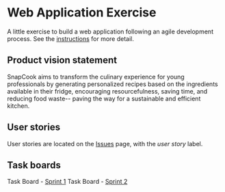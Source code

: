 # Web Application Exercise

A little exercise to build a web application following an agile development process. See the [instructions](instructions.md) for more detail.

## Product vision statement

SnapCook aims to transform the culinary experience for young professionals by generating personalized recipes based on the ingredients available in their fridge, encouraging resourcefulness, saving time, and reducing food waste-- paving the way for a sustainable and efficient kitchen.

## User stories

User stories are located on the [Issues](https://github.com/software-students-spring2024/2-web-app-exercise-namelesss/issues) page, with the *user story* label.

## Task boards

Task Board - [Sprint 1](https://github.com/orgs/software-students-spring2024/projects/39)
Task Board - [Sprint 2](https://github.com/orgs/software-students-spring2024/projects/49/)
